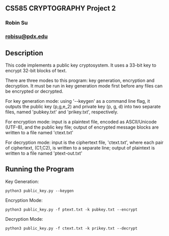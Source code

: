 ## CS585 CRYPTOGRAPHY Project 2
### Robin Su
### robisu@pdx.edu

## Description
This code implements a public key cryptosystem. It uses a 33-bit key to encrypt 32-bit blocks of text.

There are three modes to this program: key generation, encryption and decryption. It must be run in key generation mode first before any files can be encrypted or decrypted.

For key generation mode: using '--keygen' as a command line flag, it outputs
the public key (p,g,e_2) and private key (p, g, d) into two separate files, named 'pubkey.txt' and 'prikey.txt', 
respectively.

For encryption mode: input is a plaintext file, encoded as ASCII/Unicode (UTF-8), and the public key file; output of encrypted message blocks are written to a file named 'ctext.txt'

For decryption mode: input is the ciphertext file, 'ctext.txt', where each pair of ciphertext, (C1,C2), is written to a separate line; output of plaintext is written to a file named 'ptext-out.txt'

## Running the Program

Key Generation:
```
python3 public_key.py --keygen
```

Encryption Mode:
```
python3 public_key.py -f ptext.txt -k pubkey.txt --encrypt
```

Decryption Mode:
```
python3 public_key.py -f ctext.txt -k prikey.txt --decrypt
